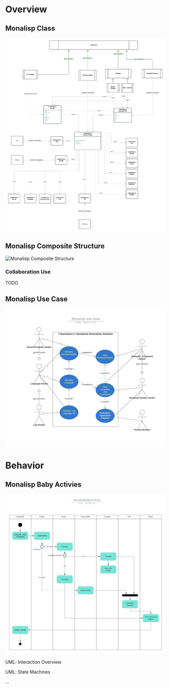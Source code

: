 
# Overview

## Monalisp Class
![Monalisp Class](MonalispClass.jpeg)

## Monalisp Composite Structure 
![Monalisp Composite Structure](MonalispCompositeStruture-InternalStructure.jpeg)

### Collaboration Use
TODO

## Monalisp Use Case
![Monalisp Use Case](MonalispUseCase.jpeg)


# Behavior

## Monalisp Baby Activies

![Monalisp Baby Activies](MonalispBabyActivity.jpeg)


UML: Interaction Overview

UML: State Machines

...


